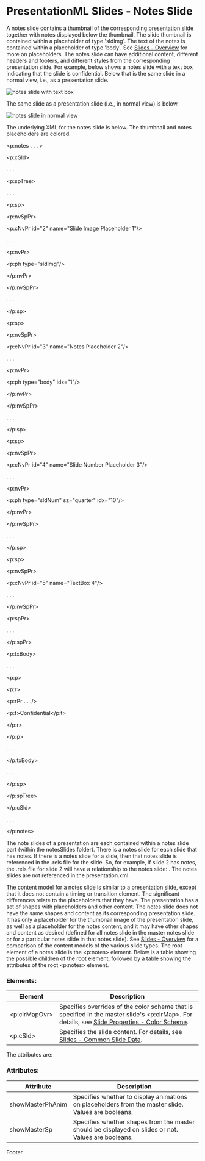 # PresentationML Slides - Notes Slide

A notes slide contains a thumbnail of the corresponding presentation slide together with notes displayed below the thumbnail. The slide thumbnail is contained within a placeholder of type 'sldImg'. The text of the notes is contained within a placeholder of type 'body'. See [Slides - Overview](prSlide.md) for more on placeholders. The notes slide can have additional content, different headers and footers, and different styles from the corresponding presentation slide. For example, below shows a notes slide with a text box indicating that the slide is confidential. Below that is the same slide in a normal view, i.e., as a presentation slide.

![notes slide with text box](pptxImages\ppNotesSlide1.gif)

The same slide as a presentation slide (i.e., in normal view) is below.

![notes slide in normal view](pptxImages\ppNotesSlide2.gif)

The underlying XML for the notes slide is below. The thumbnail and notes placeholders are colored.

<p:notes . . . >

<p:cSld>

. . .

<p:spTree>

. . .

<p:sp>

<p:nvSpPr>

<p:cNvPr id="2" name="Slide Image Placeholder 1"/>

. . .

<p:nvPr>

<p:ph type="sldImg"/>

</p:nvPr>

</p:nvSpPr>

. . .

</p:sp>

<p:sp>

<p:nvSpPr>

<p:cNvPr id="3" name="Notes Placeholder 2"/>

. . .

<p:nvPr>

<p:ph type="body" idx="1"/>

</p:nvPr>

</p:nvSpPr>

. . .

</p:sp>

<p:sp>

<p:nvSpPr>

<p:cNvPr id="4" name="Slide Number Placeholder 3"/>

. . .

<p:nvPr>

<p:ph type="sldNum" sz="quarter" idx="10"/>

</p:nvPr>

</p:nvSpPr>

. . .

</p:sp>

<p:sp>

<p:nvSpPr>

<p:cNvPr id="5" name="TextBox 4"/>

. . .

</p:nvSpPr>

<p:spPr>

. . .

</p:spPr>

<p:txBody>

. . .

<p:p>

<p:r>

<p:rPr . . ./>

<p:t>Confidential</p:t>

</p:r>

</p:p>

. . .

</p:txBody>

. . .

</p:sp>

</p:spTree>

</p:cSld>

. . .

</p:notes>

The note slides of a presentation are each contained within a notes slide part (within the notesSlides folder). There is a notes slide for each slide that has notes. If there is a notes slide for a slide, then that notes slide is referenced in the .rels file for the slide. So, for example, if slide 2 has notes, the .rels file for slide 2 will have a relationship to the notes slide: <Relationship Id="rId2" Type="http://schemas.openxmlformats.org/officeDocument/2006/relationships/notesSlide" Target="../notesSlides/notesSlide2.xml"/>. The notes slides are not referenced in the presentation.xml.

The content model for a notes slide is similar to a presentation slide, except that it does not contain a timing or transition element. The significant differences relate to the placeholders that they have. The presentation has a set of shapes with placeholders and other content. The notes slide does not have the same shapes and content as its corresponding presentation slide. It has only a placeholder for the thumbnail image of the presentation slide, as well as a placeholder for the notes content, and it may have other shapes and content as desired (defined for all notes slide in the master notes slide or for a particular notes slide in that notes slide). See [Slides - Overview](prSlide.md) for a comparison of the content models of the various slide types. The root element of a notes slide is the <p:notes> element. Below is a table showing the possible children of the root element, followed by a table showing the attributes of the root <p:notes> element.

### Elements:

| Element       | Description                                                                                                                                                       |
| ------------- | ----------------------------------------------------------------------------------------------------------------------------------------------------------------- |
| <p:clrMapOvr> | Specifies overrides of the color scheme that is specified in the master slide's <p:clrMap>. For details, see [Slide Properties - Color Scheme](prSlide-color.md). |
| <p:cSld>      | Specifies the slide content. For details, see [Slides - Common Slide Data](prCommonSlideData.md).                                                                 |

The attributes are:

### Attributes:

| Attribute        | Description                                                                                         |
| ---------------- | --------------------------------------------------------------------------------------------------- |
| showMasterPhAnim | Specifies whether to display animations on placeholders from the master slide. Values are booleans. |
| showMasterSp     | Specifies whether shapes from the master should be displayed on slides or not. Values are booleans. |

Footer
